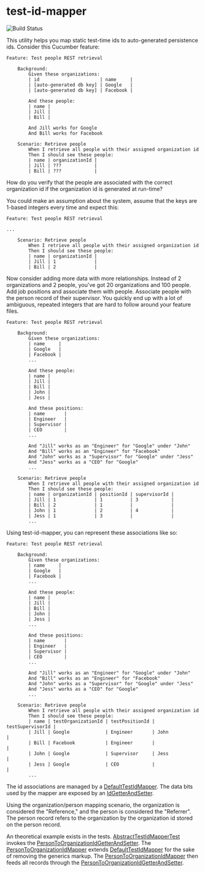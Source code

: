 # test-id-mapper

![Build Status](https://travis-ci.org/podnov/test-id-mapper.svg?branch=master)

This utility helps you map static test-time ids to auto-generated persistence ids. Consider this Cucumber feature:

```
Feature: Test people REST retrieval

    Background:
        Given these organizations:
        | id                      | name     |
        | [auto-generated db key] | Google   |
        | [auto-generated db key] | Facebook |

        And these people:
        | name |
        | Jill |
        | Bill |

        And Jill works for Google
        And Bill works for Facebook

    Scenario: Retrieve people
        When I retrieve all people with their assigned organization id
        Then I should see these people:
        | name | organizationId |
        | Jill | ???            |
        | Bill | ???            |
```

How do you verify that the people are associated with the correct organization id if the organization id is generated at run-time? 

You could make an assumption about the system, assume that the keys are 1-based integers every time and expect this:

```
Feature: Test people REST retrieval

...

    Scenario: Retrieve people
        When I retrieve all people with their assigned organization id
        Then I should see these people:
        | name | organizationId |
        | Jill | 1              |
        | Bill | 2              |
```

Now consider adding more data with more relationships. Instead of 2 organizations and 2 people, you've got 20 organizations and 100 people. Add job positions and associate them with people. Associate people with the person record of their supervisor. You quickly end up with a lot of ambiguous, repeated integers that are hard to follow around your feature files.

```
Feature: Test people REST retrieval

    Background:
        Given these organizations:
        | name     |
        | Google   |
        | Facebook |
        ...

        And these people:
        | name |
        | Jill |
        | Bill |
        | John |
        | Jess |

        And these positions:
        | name       |
        | Engineer   |
        | Supervisor |
        | CEO        |
        ...

        And "Jill" works as an "Engineer" for "Google" under "John"
        And "Bill" works as an "Engineer" for "Facebook"
        And "John" works as a "Supervisor" for "Google" under "Jess"
        And "Jess" works as a "CEO" for "Google"
        ...

    Scenario: Retrieve people
        When I retrieve all people with their assigned organization id
        Then I should see these people:
        | name | organizationId | positionId | supervisorId |
        | Jill | 1              | 1          | 3            |
        | Bill | 2              | 1          |              |
        | John | 1              | 2          | 4            |
        | Jess | 1              | 3          |              |
        ...
```

Using test-id-mapper, you can represent these associations like so:

```
Feature: Test people REST retrieval

    Background:
        Given these organizations:
        | name     |
        | Google   |
        | Facebook |
        ...

        And these people:
        | name |
        | Jill |
        | Bill |
        | John |
        | Jess |
        ...

        And these positions:
        | name       |
        | Engineer   |
        | Supervisor |
        | CEO        |
        ...

        And "Jill" works as an "Engineer" for "Google" under "John"
        And "Bill" works as an "Engineer" for "Facebook"
        And "John" works as a "Supervisor" for "Google" under "Jess"
        And "Jess" works as a "CEO" for "Google"
        ...

    Scenario: Retrieve people
        When I retrieve all people with their assigned organization id
        Then I should see these people:
        | name | testOrganizationId | testPositionId | testSupervisorId |
        | Jill | Google             | Engineer       | John             |
        | Bill | Facebook           | Engineer       |                  |
        | John | Google             | Supervisor     | Jess             |
        | Jess | Google             | CEO            |                  |
        ...
```

The id associations are managed by a [DefaultTestIdMapper](src/main/java/com/evanzeimet/testidmapper/DefaultTestIdMapper.java). The data bits used by the mapper are exposed by an [IdGetterAndSetter](src/main/java/com/evanzeimet/testidmapper/IdGetterAndSetter.java).

Using the organization/person mapping scenario, the organization is considered the "Reference," and the person is considered the "Referrer". The person record refers to the organization by the organization id stored on the person record.

An theoretical example exists in the tests. [AbstractTestIdMapperTest](src/test/java/com/evanzeimet/testidmapper/AbstractTestIdMapperTest.java) invokes the [PersonToOrganizationIdGetterAndSetter](src/test/java/com/evanzeimet/testidmapper/PersonToOrganizationIdGetterAndSetter.java). The [PersonToOrganizationIdMapper](src/test/java/com/evanzeimet/testidmapper/PersonToOrganizationIdMapper.java) extends [DefaultTestIdMapper](src/main/java/com/evanzeimet/testidmapper/DefaultTestIdMapper.java) for the sake of removing the generics markup. The [PersonToOrganizationIdMapper](src/test/java/com/evanzeimet/testidmapper/PersonToOrganizationIdMapper.java) then feeds all records through the [PersonToOrganizationIdGetterAndSetter](src/test/java/com/evanzeimet/testidmapper/PersonToOrganizationIdGetterAndSetter.java).

